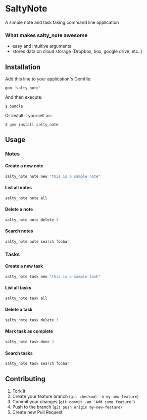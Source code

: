 # SaltyNote

A simple note and task taking command line application

### What makes salty_note awesome
* easy and intuitive arguments
* stores data on cloud storage (Dropbox, box, google drive, etc..)
## Installation

Add this line to your application's Gemfile:

    gem 'salty_note'

And then execute:

    $ bundle

Or install it yourself as:

    $ gem install salty_note

## Usage

### Notes

#### Create a new note

```ruby
salty_note note new "this is a sample note"
```

#### List all notes

```ruby
salty_note note all
```
#### Delete a note

```ruby
salty_note note delete 3
```

#### Search notes

```ruby
salty_note note search foobar
```

### Tasks

#### Create a new task

```ruby
salty_note task new "this is a sample task"
```
#### List all tasks

```ruby
salty_note task all
```

#### Delete a task

```ruby
salty_note task delete 3
```

#### Mark task as complete

```ruby
salty_note task done 3
```
#### Search tasks

```ruby
salty_note task search foobar
```


## Contributing

1. Fork it
2. Create your feature branch (`git checkout -b my-new-feature`)
3. Commit your changes (`git commit -am 'Add some feature'`)
4. Push to the branch (`git push origin my-new-feature`)
5. Create new Pull Request
